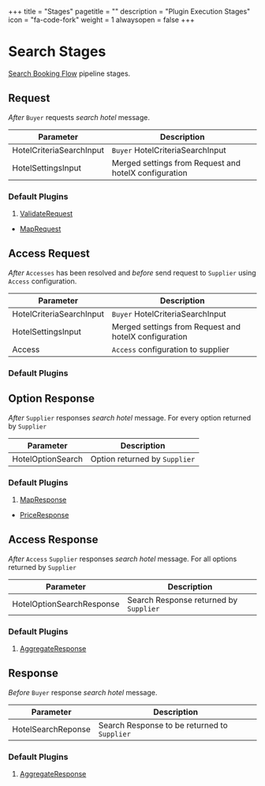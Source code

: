 +++
title = "Stages"
pagetitle = ""
description = "Plugin Execution Stages"
icon = "fa-code-fork"
weight = 1
alwaysopen = false
+++

# Search Stages
[Search Booking Flow](/hotelx/concepts/booking-flow#search) pipeline stages.

## Request
_After_ `Buyer` requests _search hotel_ message.

| Parameter | Description |
| --- | --- |
| HotelCriteriaSearchInput | `Buyer` HotelCriteriaSearchInput |  
| HotelSettingsInput | Merged settings from Request and hotelX configuration |

### Default Plugins
1. [ValidateRequest](../reference)
* [MapRequest](../reference)

## Access Request
_After_ `Accesses` has been resolved and _before_ send request to `Supplier` using `Access` configuration.

| Parameter | Description |
| --- | --- |
| HotelCriteriaSearchInput | `Buyer` HotelCriteriaSearchInput |  
| HotelSettingsInput | Merged settings from Request and hotelX configuration |
| Access | `Access` configuration to supplier |

### Default Plugins

## Option Response
_After_ `Supplier` responses _search hotel_ message. For every option returned by `Supplier`

| Parameter | Description |
| --- | --- |
| HotelOptionSearch | Option returned by `Supplier` |  

### Default Plugins
1. [MapResponse](../reference)
* [PriceResponse](../reference)

## Access Response
_After_ `Access` `Supplier` responses _search hotel_ message. For all options returned by `Supplier`

| Parameter | Description |
| --- | --- |
| HotelOptionSearchResponse | Search Response returned by `Supplier` |  

### Default Plugins
1. [AggregateResponse](../reference)

## Response
_Before_ `Buyer` response _search hotel_ message.

| Parameter | Description |
| --- | --- |
| HotelSearchReponse | Search Response to be returned to `Supplier` |  

### Default Plugins
1. [AggregateResponse](../reference)